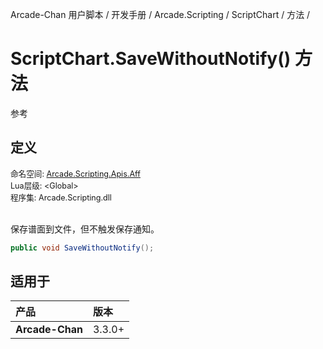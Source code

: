 Arcade-Chan 用户脚本 / 开发手册 / Arcade.Scripting / ScriptChart / 方法 /
# ScriptChart.SaveWithoutNotify() 方法
参考

## 定义
<div style="font-size: 90%;">
命名空间: <a href="README.md">Arcade.Scripting.Apis.Aff</a><br />
Lua层级: &lt;Global&gt;<br />
程序集: Arcade.Scripting.dll
</div><br />

保存谱面到文件，但不触发保存通知。

```csharp
public void SaveWithoutNotify();
```

## 适用于
| 产品 | 版本 |
|:----|:----|
| **Arcade-Chan** | 3.3.0+ |